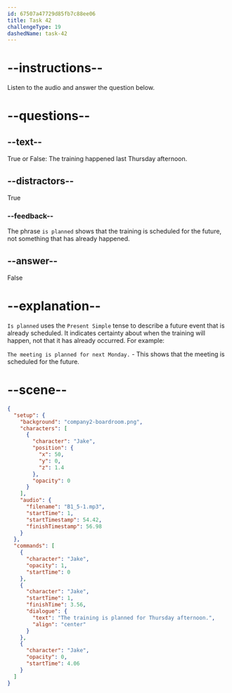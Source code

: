 ```yaml
---
id: 67507a47729d85fb7c88ee06
title: Task 42
challengeType: 19
dashedName: task-42
---
```

<!-- (Audio) Jake: The training is planned for Thursday afternoon. -->

# --instructions--

Listen to the audio and answer the question below.

# --questions--

## --text--

True or False: The training happened last Thursday afternoon.

## --distractors--

True

### --feedback--

The phrase `is planned` shows that the training is scheduled for the future, not something that has already happened.

## --answer--

False

# --explanation--

`Is planned` uses the `Present Simple` tense to describe a future event that is already scheduled. It indicates certainty about when the training will happen, not that it has already occurred. For example:

`The meeting is planned for next Monday.` - This shows that the meeting is scheduled for the future.

# --scene--

```json
{
  "setup": {
    "background": "company2-boardroom.png",
    "characters": [
      {
        "character": "Jake",
        "position": {
          "x": 50,
          "y": 0,
          "z": 1.4
        },
        "opacity": 0
      }
    ],
    "audio": {
      "filename": "B1_5-1.mp3",
      "startTime": 1,
      "startTimestamp": 54.42,
      "finishTimestamp": 56.98
    }
  },
  "commands": [
    {
      "character": "Jake",
      "opacity": 1,
      "startTime": 0
    },
    {
      "character": "Jake",
      "startTime": 1,
      "finishTime": 3.56,
      "dialogue": {
        "text": "The training is planned for Thursday afternoon.",
        "align": "center"
      }
    },
    {
      "character": "Jake",
      "opacity": 0,
      "startTime": 4.06
    }
  ]
}
```

